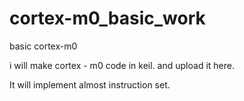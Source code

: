 # cortex-m0_basic_work
basic cortex-m0 

i will make cortex - m0 code in keil. and upload it here.

It will implement almost instruction set.

